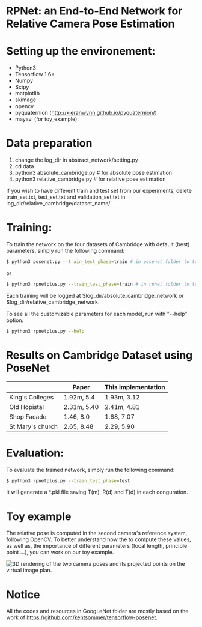 # RPNet: an End-to-End Network for Relative Camera Pose Estimation

# Setting up the environement:
  - Python3 
  - Tensorflow 1.6+
  - Numpy
  - Scipy
  - matplotlib
  - skimage
  - opencv
  - pyquaternion (http://kieranwynn.github.io/pyquaternion/)
  - mayavi (for toy_example)

# Data preparation
1. change the log_dir in abstract_network/setting.py
2. cd data
3. python3 absolute_cambridge.py # for absolute pose estimation
4. python3 relative_cambridge.py # for relative pose estimation

If you wish to have different train and test set from our experiments, delete train_set.txt, test_set.txt and validation_set.txt in log_dir/relative_cambridge/dataset_name/

# Training:
To train the network on the four datasets of Cambridge with default (best) parameters, simply run the following command:

```sh
$ python3 posenet.py --train_test_phase=train # in posenet folder to train posenet
```

or 

```sh
$ python3 rpnetplus.py --train_test_phase=train # in rpnet folder to train posenet
```
Each training will be logged at $log_dir/absolute_cambridge_network or $log_dir/relative_cambridge_network.

To see all the customizable parameters for each model, run with "--help" option. 

```sh
$ python3 rpnetplus.py --help
```

# Results on Cambridge Dataset using PoseNet

|                  | Paper       | This implementation |
|------------------|-------------|---------------------|
| King's Colleges  | 1.92m, 5.4  | 1.93m, 3.12         |
| Old Hopistal     | 2.31m, 5.40 | 2.41m, 4.81         |
| Shop Facade      | 1.46, 8.0   | 1.68, 7.07          |
| St Mary's church | 2.65, 8.48  | 2.29, 5.90          |

# Evaluation:
To evaluate the trained network, simply run the following command:
```sh
$ python3 rpnetplus.py --train_test_phase=test
```
It will generate a *.pkl file saving T(m), R(d) and T(d) in each conguration. 

# Toy example

The relative pose is computed in the second camera's reference system, following OpenCV. To better understand how the to compute these values, as well as, the importance of different parameters (focal length, principle point ...), you can work on our toy example. 

![3D rendering of the two camera poses and its projected points on the virtual image plan.](https://github.com/ensv/RPNet.git/toy_example/toy_example.png)

# Notice
All the codes and resources in GoogLeNet folder are mostly based on the work of https://github.com/kentsommer/tensorflow-posenet. 
